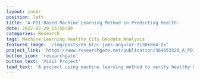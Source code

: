 ```yaml
---
layout: inner
position: left
title: 'A POI-Based Machine Learning Method in Predicting Health'
date: 2022-02-20 15:56:00
categories: Research
tags: Machine_Learning Healthy_City Geodata_Analysis
featured_image: '/img/posts/05_bloc-jams-angular-1130x864-2x'
project_link: 'https://www.researchgate.net/publication/364653326_A_POI-Based_Machine_Learning_Method_in_Predicting_Health'
button_icon: 'researchgate'
button_text: 'Visit Project'
lead_text: 'A project using machine learning method to verify healthy urban planning theory.'
---
```

